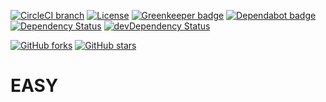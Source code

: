 [![CircleCI branch](https://img.shields.io/circleci/project/github/richpauly13/easy/master.svg?label=circleci)](https://circleci.com/gh/richpauly13/easy) [![License](https://img.shields.io/badge/license-MIT-brightgreen.svg)](https://github.com/richpauly13/easy/blob/master/LICENSE) [![Greenkeeper badge](https://badges.greenkeeper.io/richpauly13/easy.svg)](https://greenkeeper.io/) [![Dependabot badge](https://api.dependabot.com/badges/compatibility_score?dependency-name=easy&package-manager=npm_and_yarn&version-scheme=semver&target-version=latest)](https://dependabot.com/compatibility-score.html?dependency-name=easy&package-manager=npm_and_yarn&new-version=latest) [![Dependency Status](https://david-dm.org/richpauly13/easy.svg)](https://david-dm.org/richpauly13/easy) [![devDependency Status](https://david-dm.org/richpauly13/easy/dev-status.svg)](https://david-dm.org/richpauly13/easy?type=dev)

[![GitHub forks](https://img.shields.io/github/forks/richpauly13/easy.svg?style=social&label=Fork)](https://github.com/richpauly/easy/fork) [![GitHub stars](https://img.shields.io/github/stars/richpauly13/easy.svg?style=social&label=Star)](https://github.com/richpauly/easy)

# EASY
